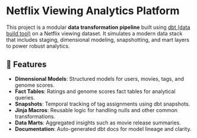 # Netflix Viewing Analytics Platform

This project is a modular **data transformation pipeline** built using [dbt (data build tool)](https://www.getdbt.com/) on a Netflix viewing dataset. It simulates a modern data stack that includes staging, dimensional modeling, snapshotting, and mart layers to power robust analytics.

## 🚀 Features

- **Dimensional Models**: Structured models for users, movies, tags, and genome scores.
- **Fact Tables**: Ratings and genome scores fact tables for analytical queries.
- **Snapshots**: Temporal tracking of tag assignments using dbt snapshots.
- **Jinja Macros**: Reusable logic for handling nulls and other common transformations.
- **Data Marts**: Aggregated insights such as movie release summaries.
- **Documentation**: Auto-generated dbt docs for model lineage and clarity.

